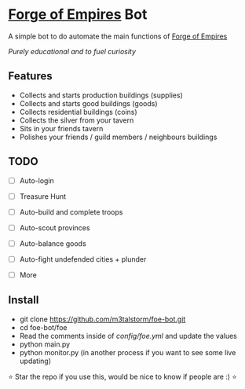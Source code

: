 # [Forge of Empires](https://en0.forgeofempires.com/page/) Bot


A simple bot to do automate the main functions of [Forge of Empires](https://en0.forgeofempires.com/page/)

*Purely educational and to fuel curiosity*


## Features

- Collects and starts production buildings (supplies)
- Collects and starts good buildings (goods)
- Collects residential buildings (coins)
- Collects the silver from your tavern
- Sits in your friends tavern
- Polishes your friends / guild members / neighbours buildings

## TODO

- [ ] Auto-login
- [ ] Treasure Hunt
- [ ] Auto-build and complete troops
- [ ] Auto-scout provinces
- [ ] Auto-balance goods
- [ ] Auto-fight undefended cities + plunder
- [ ] More


## Install

- git clone https://github.com/m3talstorm/foe-bot.git
- cd foe-bot/foe
- Read the comments inside of *config/foe.yml* and update the values
- python main.py
- python monitor.py (in another process if you want to see some live updating)


:star: Star the repo if you use this, would be nice to know if people are :) :star:
